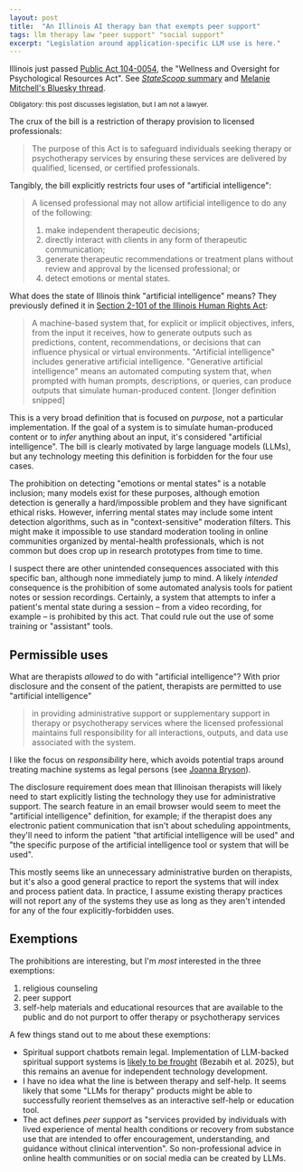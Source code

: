 ```yaml
---
layout: post
title:  "An Illinois AI therapy ban that exempts peer support"
tags: llm therapy law "peer support" "social support"
excerpt: "Legislation around application-specific LLM use is here."
---
```


Illinois just passed [Public Act 104-0054](https://www.ilga.gov/Legislation/PublicActs/View/104-0054), the "Wellness and Oversight for Psychological Resources Act". See [_StateScoop_ summary](https://statescoop.com/illinois-bans-ai-mental-health-services/) and [Melanie Mitchell's Bluesky thread](https://bsky.app/profile/mmitchell.bsky.social/post/3lw5erptbrs25).

<small>Obligatory: this post discusses legislation, but I am not a lawyer.</small>

The crux of the bill is a restriction of therapy provision to licensed professionals:

>The purpose of this Act is to safeguard individuals seeking therapy or psychotherapy services by ensuring these services are delivered by qualified, licensed, or certified professionals.

Tangibly, the bill explicitly restricts four uses of "artificial intelligence":

>A licensed professional may not allow artificial intelligence to do any of the following:
> 1. make independent therapeutic decisions;
> 2. directly interact with clients in any form of therapeutic communication;
> 3. generate therapeutic recommendations or treatment plans without review and approval by the licensed professional; or
> 4. detect emotions or mental states.

What does the state of Illinois think "artificial intelligence" means? They previously defined it in [Section 2-101 of the Illinois Human Rights Act](https://www.ilga.gov/Documents/legislation/ilcs/documents/077500050K2-101.htm):

>A machine-based system that, for explicit or implicit objectives, infers, from the input it receives, how to generate outputs such as predictions, content, recommendations, or decisions that can influence physical or virtual environments. "Artificial intelligence" includes generative artificial intelligence.
>"Generative artificial intelligence" means an automated computing system that, when prompted with human prompts, descriptions, or queries, can produce outputs that simulate human-produced content. [longer definition snipped]

This is a very broad definition that is focused on _purpose_, not a particular implementation. If the goal of a system is to simulate human-produced content or to _infer_ anything about an input, it's considered "artificial intelligence".
The bill is clearly motivated by large language models (LLMs), but any technology meeting this definition is forbidden for the four use cases.

The prohibition on detecting "emotions or mental states" is a notable inclusion; many models exist for these purposes, although emotion detection is generally a hard/impossible problem and they have significant ethical risks.
However, inferring mental states may include some intent detection algorithms, such as in "context-sensitive" moderation filters. This might make it impossible to use standard moderation tooling in online communities organized by mental-health professionals, which is not common but does crop up in research prototypes from time to time.

I suspect there are other unintended consequences associated with this specific ban, although none immediately jump to mind.
A likely _intended_ consequence is the prohibition of some automated analysis tools for patient notes or session recordings.
Certainly, a system that attempts to infer a patient's mental state during a session – from a video recording, for example – is prohibited by this act.
That could rule out the use of some training or "assistant" tools.

## Permissible uses

What are therapists _allowed_ to do with "artificial intelligence"? With prior disclosure and the consent of the patient, therapists are permitted to use "artificial intelligence"

>in providing administrative support or supplementary support in therapy or psychotherapy services where the licensed professional maintains full responsibility for all interactions, outputs, and data use associated with the system.

I like the focus on _responsibility_ here, which avoids potential traps around treating machine systems as legal persons (see [Joanna Bryson](https://link.springer.com/article/10.1007/s10506-017-9214-9)).

The disclosure requirement does mean that Illinoisan therapists will likely need to start explicitly listing the technology they use for administrative support. The search feature in an email browser would seem to meet the "artificial intelligence" definition, for example; if the therapist does any electronic patient communication that isn't about scheduling appointments, they'll need to inform the patient "that artificial intelligence will be used" and "the specific purpose of the artificial intelligence tool or system that will be used". 

This mostly seems like an unnecessary administrative burden on therapists, but it's also a good general practice to report the systems that will index and process patient data.
In practice, I assume existing therapy practices will not report any of the systems they use as long as they aren't intended for any of the four explicitly-forbidden uses.

## Exemptions

The prohibitions are interesting, but I'm _most_ interested in the three exemptions:

1. religious counseling
2. peer support
3. self-help materials and educational resources that are available to the public and do not purport to offer therapy or psychotherapy services

A few things stand out to me about these exemptions:
 - Spiritual support chatbots remain legal. Implementation of LLM-backed spiritual support systems is [likely to be frought](https://arxiv.org/abs/2506.11366) (Bezabih et al. 2025), but this remains an avenue for independent technology development.
 - I have no idea what the line is between therapy and self-help. It seems likely that some "LLMs for therapy" products might be able to successfully reorient themselves as an interactive self-help or education tool.
 - The act defines _peer support_ as "services provided by individuals with lived experience of mental health conditions or recovery from substance use that are intended to offer encouragement, understanding, and guidance without clinical intervention". So non-professional advice in online health communities or on social media can be created by LLMs.
